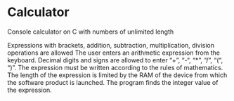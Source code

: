 # Calculator
Console calculator on C with numbers of unlimited length

Expressions with brackets, addition, subtraction, multiplication, division operations are allowed
The user enters an arithmetic expression from the keyboard. Decimal digits and signs are allowed to enter “+”, “-“, “*”, “/”, “(“, “)”. 
The expression must be written according to the rules of mathematics. 
The length of the expression is limited by the RAM of the device from which the software product is launched. 
The program finds the integer value of the expression.
